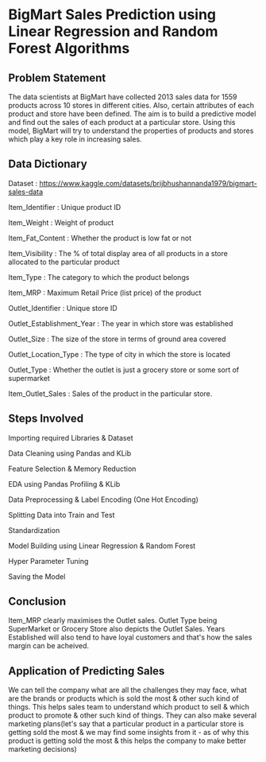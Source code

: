 # BigMart Sales Prediction using Linear Regression and Random Forest Algorithms
## Problem Statement
The data scientists at BigMart have collected 2013 sales data for 1559 products across 10 stores in different cities. Also, certain attributes of each product and store have been defined. The aim is to build a predictive model and find out the sales of each product at a particular store. Using this model, BigMart will try to understand the properties of products and stores which play a key role in increasing sales.

## Data Dictionary
Dataset : https://www.kaggle.com/datasets/brijbhushannanda1979/bigmart-sales-data

Item_Identifier : Unique product ID

Item_Weight : Weight of product

Item_Fat_Content : Whether the product is low fat or not

Item_Visibility : The % of total display area of all products in a store allocated to the particular product

Item_Type : The category to which the product belongs

Item_MRP : Maximum Retail Price (list price) of the product

Outlet_Identifier : Unique store ID

Outlet_Establishment_Year : The year in which store was established

Outlet_Size : The size of the store in terms of ground area covered

Outlet_Location_Type : The type of city in which the store is located

Outlet_Type : Whether the outlet is just a grocery store or some sort of supermarket

Item_Outlet_Sales : Sales of the product in the particular store.

## Steps Involved
Importing required Libraries & Dataset

Data Cleaning using Pandas and KLib

Feature Selection & Memory Reduction

EDA using Pandas Profiling & KLib

Data Preprocessing & Label Encoding (One Hot Encoding)

Splitting Data into Train and Test

Standardization

Model Building using Linear Regression & Random Forest

Hyper Parameter Tuning

Saving the Model

## Conclusion
Item_MRP clearly maximises the Outlet sales.
Outlet Type being SuperMarket or Grocery Store also depicts the Outlet Sales.
Years Established will also tend to have loyal customers and that's how the sales margin can be acheived.
## Application of Predicting Sales
We can tell the company what are all the challenges they may face, what are the brands or products which is sold the most & other such kind of things. This helps sales team to understand which product to sell & which product to promote & other such kind of things. They can also make several marketing plans(let's say that a particular product in a particular store is getting sold the most & we may find some insights from it - as of why this product is getting sold the most & this helps the company to make better marketing decisions)
